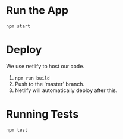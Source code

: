# Run the App

```
npm start
```

# Deploy

We use netlify to host our code.

1. `npm run build`
2. Push to the 'master' branch.
3. Netlify will automatically deploy after this.

# Running Tests

```
npm test
```